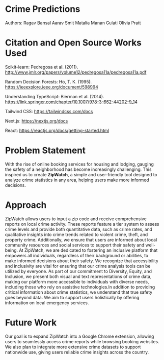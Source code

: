 Crime Predictions
=================
Authors:
    Ragav Bansal
    Aarav Smit Matalia
    Manan Gulati
    Olivia Pratt

Citation and Open Source Works Used
=================

Scikit-learn: Pedregosa et al. (2011). http://www.jmlr.org/papers/volume12/pedregosa11a/pedregosa11a.pdf

Random Decision Forests: Ho, T. K. (1995). https://ieeexplore.ieee.org/document/598994 

Understanding TypeScript: Bierman et al. (2014). https://link.springer.com/chapter/10.1007/978-3-662-44202-9_14

Tailwind CSS: https://tailwindcss.com/docs

Next.js: https://nextjs.org/docs

React: https://reactjs.org/docs/getting-started.html


Problem Statement
=================

With the rise of online booking services for housing and lodging, gauging the safety of a neighborhood has become increasingly challenging. This inspired us to create **ZipWatch**, a simple and user-friendly tool designed to analyze crime statistics in any area, helping users make more informed decisions.

Approach
========
ZipWatch allows users to input a zip code and receive comprehensive reports on local crime activity. These reports feature a tier system to assess crime levels and provide both quantitative data, such as crime rates, and qualitative insights into crime trends related to violent crime, theft, and property crime. Additionally, we ensure that users are informed about local community resources and social services to support their safety and well-being.
At ZipWatch, we are dedicated to fostering an inclusive platform that empowers all individuals, regardless of their background or abilities, to make informed decisions about their safety. We recognize that accessibility and inclusivity are vital for ensuring that our crime analysis tools can be utilized by everyone. As part of our commitment to Diversity, Equity, and Inclusion, we present both visual and text representations of crime data, making our platform more accessible to individuals with diverse needs, including those who rely on assistive technologies.In addition to providing critical information about crime statistics, we understand that true safety goes beyond data. We aim to support users holistically by offering information on local emergency services.

Future Work
===========
Our goal is to expand ZipWatch into a Google Chrome extension, allowing users to seamlessly access crime reports while browsing booking websites. We also plan to integrate more extensive crime datasets to support nationwide use, giving users reliable crime insights across the country.



